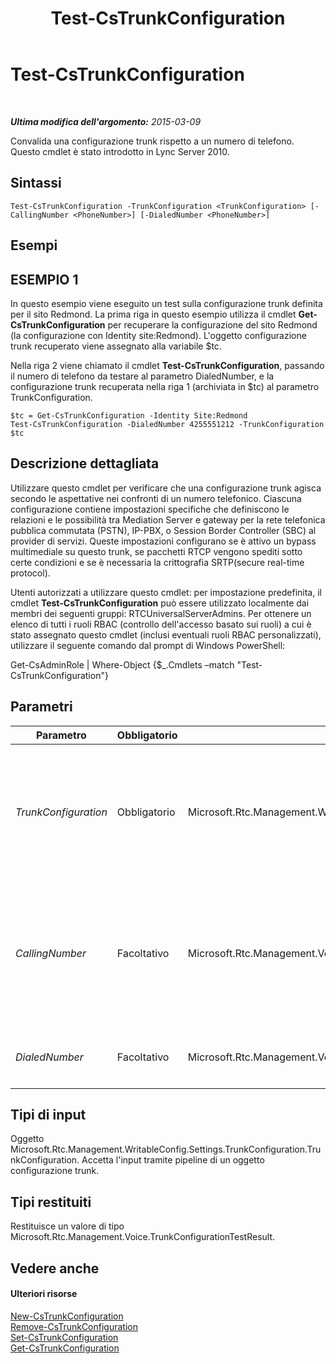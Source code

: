 ﻿---
title: Test-CsTrunkConfiguration
TOCTitle: Test-CsTrunkConfiguration
ms:assetid: 07f2ef04-49aa-4857-b213-fa98506c0427
ms:mtpsurl: https://technet.microsoft.com/it-it/library/Gg398137(v=OCS.15)
ms:contentKeyID: 49299592
ms.date: 08/24/2015
mtps_version: v=OCS.15
ms.translationtype: HT
---

# Test-CsTrunkConfiguration

 

_**Ultima modifica dell'argomento:** 2015-03-09_

Convalida una configurazione trunk rispetto a un numero di telefono. Questo cmdlet è stato introdotto in Lync Server 2010.

## Sintassi

    Test-CsTrunkConfiguration -TrunkConfiguration <TrunkConfiguration> [-CallingNumber <PhoneNumber>] [-DialedNumber <PhoneNumber>]

## Esempi

## ESEMPIO 1

In questo esempio viene eseguito un test sulla configurazione trunk definita per il sito Redmond. La prima riga in questo esempio utilizza il cmdlet **Get-CsTrunkConfiguration** per recuperare la configurazione del sito Redmond (la configurazione con Identity site:Redmond). L'oggetto configurazione trunk recuperato viene assegnato alla variabile $tc.

Nella riga 2 viene chiamato il cmdlet **Test-CsTrunkConfiguration**, passando il numero di telefono da testare al parametro DialedNumber, e la configurazione trunk recuperata nella riga 1 (archiviata in $tc) al parametro TrunkConfiguration.

    $tc = Get-CsTrunkConfiguration -Identity Site:Redmond
    Test-CsTrunkConfiguration -DialedNumber 4255551212 -TrunkConfiguration $tc

## Descrizione dettagliata

Utilizzare questo cmdlet per verificare che una configurazione trunk agisca secondo le aspettative nei confronti di un numero telefonico. Ciascuna configurazione contiene impostazioni specifiche che definiscono le relazioni e le possibilità tra Mediation Server e gateway per la rete telefonica pubblica commutata (PSTN), IP-PBX, o Session Border Controller (SBC) al provider di servizi. Queste impostazioni configurano se è attivo un bypass multimediale su questo trunk, se pacchetti RTCP vengono spediti sotto certe condizioni e se è necessaria la crittografia SRTP(secure real-time protocol).

Utenti autorizzati a utilizzare questo cmdlet: per impostazione predefinita, il cmdlet **Test-CsTrunkConfiguration** può essere utilizzato localmente dai membri dei seguenti gruppi: RTCUniversalServerAdmins. Per ottenere un elenco di tutti i ruoli RBAC (controllo dell'accesso basato sui ruoli) a cui è stato assegnato questo cmdlet (inclusi eventuali ruoli RBAC personalizzati), utilizzare il seguente comando dal prompt di Windows PowerShell:

Get-CsAdminRole | Where-Object {$\_.Cmdlets –match "Test-CsTrunkConfiguration"}

## Parametri


<table>
<colgroup>
<col style="width: 25%" />
<col style="width: 25%" />
<col style="width: 25%" />
<col style="width: 25%" />
</colgroup>
<thead>
<tr class="header">
<th>Parametro</th>
<th>Obbligatorio</th>
<th>Tipo</th>
<th>Descrizione</th>
</tr>
</thead>
<tbody>
<tr class="odd">
<td><p><em>TrunkConfiguration</em></p></td>
<td><p>Obbligatorio</p></td>
<td><p>Microsoft.Rtc.Management.WritableConfig.Settings.TrunkConfiguration.TrunkConfiguration</p></td>
<td><p>Un riferimento ad un oggetto configurazione trunk rispetto al quale eseguire il test. Per recuperare gli oggetti configurazione trunk è possibile utilizzare il cmdlet <strong>Get-CsTrunkConfiguration</strong>.</p></td>
</tr>
<tr class="even">
<td><p><em>CallingNumber</em></p></td>
<td><p>Facoltativo</p></td>
<td><p>Microsoft.Rtc.Management.Voice.PhoneNumber</p></td>
<td><p>Quando è specificato, restituisce le regole di conversione in uscita corrispondenti per il numero di telefono specificato, ad esempio:</p>
<p>-CallingNumber &quot;tel:+14255551219&quot;</p></td>
</tr>
<tr class="odd">
<td><p><em>DialedNumber</em></p></td>
<td><p>Facoltativo</p></td>
<td><p>Microsoft.Rtc.Management.Voice.PhoneNumber</p></td>
<td><p>Il numero di telefono del quale testare la configurazione.</p></td>
</tr>
</tbody>
</table>


## Tipi di input

Oggetto Microsoft.Rtc.Management.WritableConfig.Settings.TrunkConfiguration.TrunkConfiguration. Accetta l'input tramite pipeline di un oggetto configurazione trunk.

## Tipi restituiti

Restituisce un valore di tipo Microsoft.Rtc.Management.Voice.TrunkConfigurationTestResult.

## Vedere anche

#### Ulteriori risorse

[New-CsTrunkConfiguration](new-cstrunkconfiguration.md)  
[Remove-CsTrunkConfiguration](remove-cstrunkconfiguration.md)  
[Set-CsTrunkConfiguration](set-cstrunkconfiguration.md)  
[Get-CsTrunkConfiguration](get-cstrunkconfiguration.md)

